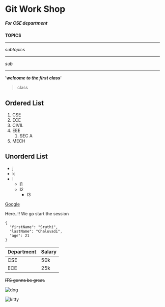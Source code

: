 # Git Work Shop
##### For CSE department

**TOPICS**

---

*subtopics*

---

_sub_

---

'_**welcome to the first class**_'

> class

## Ordered List
1. CSE
2. ECE
3. CIVIL
4. EEE
    1. SEC A
5. MECH
  
  
## Unorderd List
- j
- k
- l
    - l1
    - l2
      - l3

      
[Google](https://www.google.com)

Here..!! We go start the session

```
{
  "firstName": "Sruthi",
  "lastName": "Chaluvadi",
  "age": 21
}
```

| Department | Salary |
| ----------- | ----------- |
| CSE | 50k |
| ECE | 25k |

~~ITS gonna be great.~~

![dog](https://github.com/sruthichaluvadi/sample1/blob/main/dog.jpg)

![kitty]()
